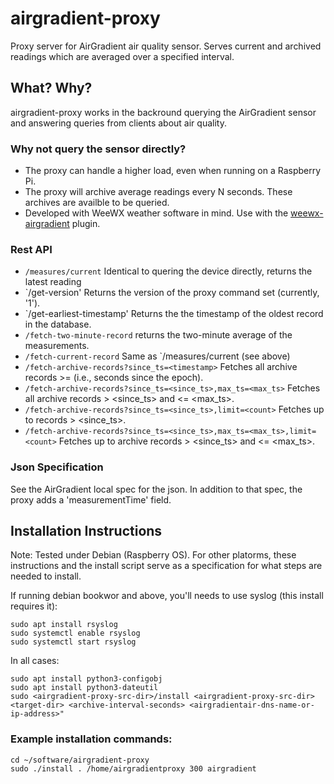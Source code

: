 # airgradient-proxy
Proxy server for AirGradient air quality sensor.  Serves current and archived readings which are averaged over a specified interval.

## What? Why?

airgradient-proxy works in the backround querying the AirGradient sensor and answering queries from clients about air quality.

### Why not query the sensor directly?
* The proxy can handle a higher load, even when running on a Raspberry Pi.
* The proxy will archive average readings every N seconds.  These archives are availble to be queried.
* Developed with WeeWX weather software in mind. Use with the [weewx-airgradient](https://github.com/chaunceygardiner/weewx-airgradient)
  plugin.

### Rest API
* `/measures/current` Identical to quering the device directly, returns the latest reading
* `/get-version' Returns the version of the proxy command set (currently, '1').
* `/get-earliest-timestamp' Returns the the timestamp of the oldest record in the database.
* `/fetch-two-minute-record` returns the two-minute average of the measurements.
* `/fetch-current-record` Same as `/measures/current (see above)
* `/fetch-archive-records?since_ts=<timestamp>` Fetches all archive records >= <timestamp> (i.e., seconds since the epoch).
* `/fetch-archive-records?since_ts=<since_ts>,max_ts=<max_ts>` Fetches all archive records > <since_ts> and <= <max_ts>.
* `/fetch-archive-records?since_ts=<since_ts>,limit=<count>` Fetches up to <count> records  > <since_ts>.
* `/fetch-archive-records?since_ts=<since_ts>,max_ts=<max_ts>,limit=<count>` Fetches up to <count> archive records > <since_ts> and <= <max_ts>.

### Json Specification
See the AirGradient local spec for the json.  In addition to that spec, the proxy adds a 'measurementTime' field.

## Installation Instructions

Note: Tested under Debian (Raspberry OS).  For other platorms,
these instructions and the install script serve as a specification
for what steps are needed to install.

If running debian bookwor and above, you'll needs to use syslog (this install requires it):
```
sudo apt install rsyslog
sudo systemctl enable rsyslog
sudo systemctl start rsyslog
```

In all cases:

```
sudo apt install python3-configobj
sudo apt install python3-dateutil
sudo <airgradient-proxy-src-dir>/install <airgradient-proxy-src-dir> <target-dir> <archive-interval-seconds> <airgradientair-dns-name-or-ip-address>"
```

### Example installation commands:
```
cd ~/software/airgradient-proxy
sudo ./install . /home/airgradientproxy 300 airgradient
```
